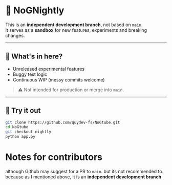 # 🌙 NoGNightly

This is an **independent development branch**, not based on `main`.  
It serves as a **sandbox** for new features, experiments and breaking changes.

---

## 🧪 What's in here?

- Unreleased experimental features
- Buggy test logic
- Continuous WIP (messy commits welcome)

> ⚠️ Not intended for production or merge into `main`.

---

## 🚀 Try it out

```bash
git clone https://github.com/quydev-fs/NoGtube.git
cd NoGtube
git checkout nightly
python app.py
```
# Notes for contributors
although Github may suggest for a PR to `main`. but its not recommended to. because as I mentioned above, it is an **independent development branch**
